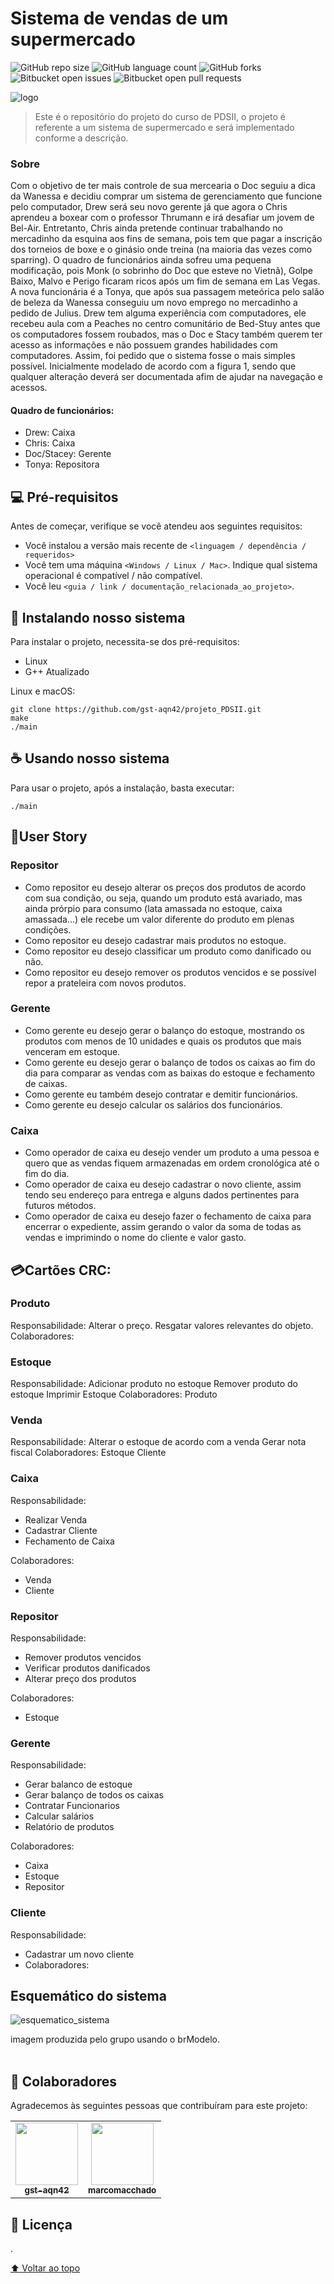# Sistema de vendas de um supermercado


![GitHub repo size](https://img.shields.io/github/repo-size/gst-aqn42/projeto_PDSII?style=for-the-badge)
![GitHub language count](https://img.shields.io/github/languages/count/gst-aqn42/projeto_PDSII?style=for-the-badge)
![GitHub forks](https://img.shields.io/github/forks/gst-aqn42/projeto_PDSII?style=for-the-badge)
![Bitbucket open issues](https://img.shields.io/bitbucket/issues/gst-aqn42/projeto_PDSII?style=for-the-badge)
![Bitbucket open pull requests](https://img.shields.io/bitbucket/pr-raw/gst-aqn42/projeto_PDSII?style=for-the-badge)

<img src="https://i.imgur.com/oGVRgkP.png" alt="logo">

> Este é o repositório do projeto do curso de PDSII, o projeto é referente a um sistema de supermercado e será implementado conforme a descrição.

### Sobre

Com o objetivo de ter mais controle de sua mercearia o Doc seguiu a dica da Wanessa e decidiu comprar um sistema de gerenciamento que funcione pelo computador, Drew será seu novo gerente já que agora o Chris aprendeu a boxear com o professor Thrumann e irá desafiar um jovem de Bel-Air. Entretanto, Chris ainda pretende continuar trabalhando no mercadinho da esquina aos fins de semana, pois tem que pagar a inscrição dos torneios de boxe e o ginásio onde treina (na maioria das vezes como sparring). O quadro de funcionários ainda sofreu uma pequena modificação, pois Monk (o sobrinho do Doc que esteve no Vietnã), Golpe Baixo, Malvo e Perigo ficaram ricos após um fim de semana em Las Vegas. A nova funcionária é a Tonya, que após sua passagem meteórica pelo salão de beleza da Wanessa conseguiu um novo emprego no mercadinho a pedido de Julius. Drew tem alguma experiência com computadores, ele recebeu aula com a Peaches no centro comunitário de Bed-Stuy antes que os computadores fossem roubados, mas o Doc e Stacy também querem ter acesso as informações e não possuem grandes habilidades com computadores. Assim, foi pedido que o sistema fosse o mais simples possível. Inicialmente modelado de acordo com a figura 1, sendo que qualquer alteração deverá ser documentada afim de ajudar na navegação e acessos.

#### Quadro de funcionários:

- Drew: Caixa
- Chris: Caixa
- Doc/Stacey: Gerente
- Tonya: Repositora

## 💻 Pré-requisitos

Antes de começar, verifique se você atendeu aos seguintes requisitos:
<!---Estes são apenas requisitos de exemplo. Adicionar, duplicar ou remover conforme necessário--->
* Você instalou a versão mais recente de `<linguagem / dependência / requeridos>`
* Você tem uma máquina `<Windows / Linux / Mac>`. Indique qual sistema operacional é compatível / não compatível.
* Você leu `<guia / link / documentação_relacionada_ao_projeto>`.

## 🚀 Instalando nosso sistema

Para instalar o projeto, necessita-se dos pré-requisitos:

- Linux
- G++ Atualizado

Linux e macOS:
```
git clone https://github.com/gst-aqn42/projeto_PDSII.git
make
./main
```

## ☕ Usando nosso sistema

Para usar o projeto, após a instalação, basta executar:

```
./main
```

## 🧾User Story

### Repositor
- Como repositor eu desejo alterar os preços dos produtos de acordo com sua condição, ou seja, quando um produto está avariado, mas ainda prórpio para consumo (lata amassada no estoque, caixa amassada...) ele recebe um valor diferente do produto em plenas condições.
- Como repositor eu desejo cadastrar mais produtos no estoque.
- Como repositor eu desejo classificar um produto como danificado ou não.
- Como repositor eu desejo remover os produtos vencidos e se possível repor a prateleira com novos produtos.
### Gerente
- Como gerente eu desejo gerar o balanço do estoque, mostrando os produtos com menos de 10 unidades e quais os produtos que mais venceram em estoque.
- Como gerente eu desejo gerar o balanço de todos os caixas ao fim do dia para comparar as vendas com as baixas do estoque e fechamento de caixas.
- Como gerente eu também desejo contratar e demitir funcionários.
- Como gerente eu desejo calcular os salários dos funcionários.
### Caixa
- Como operador de caixa eu desejo vender um produto a uma pessoa e quero que as vendas fiquem armazenadas em ordem cronológica até o fim do dia.
- Como operador de caixa eu desejo cadastrar o novo cliente, assim tendo seu endereço para entrega e alguns dados pertinentes para futuros métodos.
- Como operador de caixa eu desejo fazer o fechamento de caixa para encerrar o expediente, assim gerando o valor da soma de todas as vendas e imprimindo o nome do cliente e valor gasto.

## 💳Cartões CRC:

### Produto
Responsabilidade:
Alterar o preço.
Resgatar valores relevantes do objeto.
Colaboradores:

### Estoque
Responsabilidade:
Adicionar produto no estoque
Remover produto do estoque
Imprimir Estoque
Colaboradores:
Produto

### Venda
Responsabilidade:
Alterar o estoque de acordo com a venda
Gerar nota fiscal
Colaboradores:
Estoque
Cliente

### Caixa

Responsabilidade:
- Realizar Venda
- Cadastrar Cliente
- Fechamento de Caixa

Colaboradores:
- Venda
- Cliente

### Repositor

Responsabilidade:
- Remover produtos vencidos
- Verificar produtos danificados
- Alterar preço dos produtos

Colaboradores:
- Estoque

### Gerente

Responsabilidade:
- Gerar balanco de estoque
- Gerar balanço de todos os caixas
- Contratar Funcionarios
- Calcular salários
- Relatório de produtos 

Colaboradores:
- Caixa
- Estoque
- Repositor

### Cliente

Responsabilidade:
- Cadastrar um novo cliente
- Colaboradores:


## Esquemático do sistema
<img src="https://i.imgur.com/fH65Qpc_d.jpg?maxwidth=520&shape=thumb&fidelity=high" alt="esquematico_sistema">

 imagem produzida pelo grupo usando o brModelo.
<br>
<br>

## 🤝 Colaboradores

Agradecemos às seguintes pessoas que contribuíram para este projeto:

<table>
  <tr>
    <td align="center">
      <a href="#">
        <img src="https://avatars.githubusercontent.com/u/75077135" width="100px;"/><br>
        <sub>
          <b>gst-aqn42</b>
        </sub>
      </a>
    </td>
    <td align="center">
      <a href="#">
        <img src="https://avatars.githubusercontent.com/u/103375929?v=4" width="100px;"/><br>
        <sub>
          <b>marcomacchado</b>
        </sub>
      </a>
    </td>
  </tr>
</table>


## 📝 Licença

.

[⬆ Voltar ao topo](#nome-do-projeto)<br>
